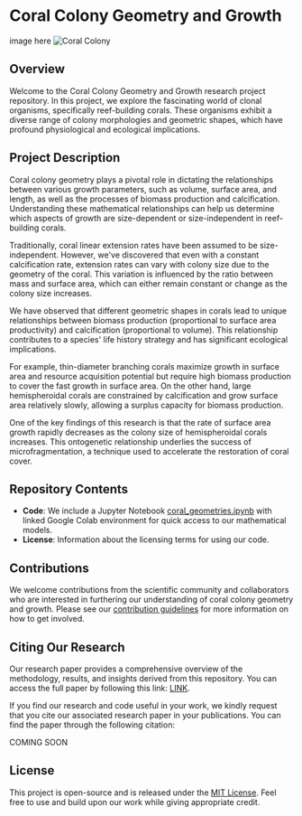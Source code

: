# Coral Colony Geometry and Growth

image here ![Coral Colony](coral_image.jpg)

## Overview

Welcome to the Coral Colony Geometry and Growth research project repository. In this project, we explore the fascinating world of clonal organisms, specifically reef-building corals. These organisms exhibit a diverse range of colony morphologies and geometric shapes, which have profound physiological and ecological implications.

## Project Description

Coral colony geometry plays a pivotal role in dictating the relationships between various growth parameters, such as volume, surface area, and length, as well as the processes of biomass production and calcification. Understanding these mathematical relationships can help us determine which aspects of growth are size-dependent or size-independent in reef-building corals.

Traditionally, coral linear extension rates have been assumed to be size-independent. However, we've discovered that even with a constant calcification rate, extension rates can vary with colony size due to the geometry of the coral. This variation is influenced by the ratio between mass and surface area, which can either remain constant or change as the colony size increases.

We have observed that different geometric shapes in corals lead to unique relationships between biomass production (proportional to surface area productivity) and calcification (proportional to volume). This relationship contributes to a species' life history strategy and has significant ecological implications.

For example, thin-diameter branching corals maximize growth in surface area and resource acquisition potential but require high biomass production to cover the fast growth in surface area. On the other hand, large hemispheroidal corals are constrained by calcification and grow surface area relatively slowly, allowing a surplus capacity for biomass production.

One of the key findings of this research is that the rate of surface area growth rapidly decreases as the colony size of hemispheroidal corals increases. This ontogenetic relationship underlies the success of microfragmentation, a technique used to accelerate the restoration of coral cover.

## Repository Contents

- **Code**: We include a Jupyter Notebook [coral_geometries.ipynb](coral_geometries.ipynb) with linked Google Colab environment for quick access to our mathematical models.
- **License**: Information about the licensing terms for using our code.

## Contributions

We welcome contributions from the scientific community and collaborators who are interested in furthering our understanding of coral colony geometry and growth. Please see our [contribution guidelines](CONTRIBUTING.md) for more information on how to get involved.


## Citing Our Research

Our research paper provides a comprehensive overview of the methodology, results, and insights derived from this repository. You can access the full paper by following this link: [LINK](https://).

If you find our research and code useful in your work, we kindly request that you cite our associated research paper in your publications. You can find the paper through the following citation:

COMING SOON

## License

This project is open-source and is released under the [MIT License](LICENSE). Feel free to use and build upon our work while giving appropriate credit.
